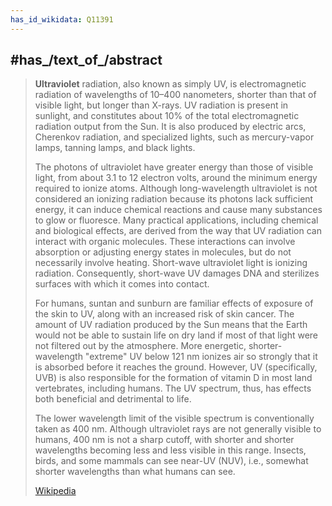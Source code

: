 ```yaml
---
has_id_wikidata: Q11391
---
```



## #has_/text_of_/abstract 

> **Ultraviolet** radiation, also known as simply UV, is electromagnetic radiation of wavelengths of 10–400 nanometers, shorter than that of visible light, but longer than X-rays. UV radiation is present in sunlight, and constitutes about 10% of the total electromagnetic radiation output from the Sun. It is also produced by electric arcs, Cherenkov radiation, and specialized lights, such as mercury-vapor lamps, tanning lamps, and black lights.
>
> The photons of ultraviolet have greater energy than those of visible light, from about 3.1 to 12 electron volts, around the minimum energy required to ionize atoms.  Although long-wavelength ultraviolet is not considered an ionizing radiation because its photons lack sufficient energy, it can induce chemical reactions and cause many substances to glow or fluoresce. Many practical applications, including chemical and biological effects, are derived from the way that UV radiation can interact with organic molecules. These interactions can involve absorption or adjusting energy states in molecules, but do not necessarily involve heating.   Short-wave ultraviolet light is ionizing radiation. Consequently, short-wave UV damages DNA and sterilizes surfaces with which it comes into contact.
>
> For humans, suntan and sunburn are familiar effects of exposure of the skin to UV, along with an increased risk of skin cancer. The amount of UV radiation produced by the Sun means that the Earth would not be able to sustain life on dry land if most of that light were not filtered out by the atmosphere. More energetic, shorter-wavelength "extreme" UV below 121 nm ionizes air so strongly that it is absorbed before it reaches the ground. However, UV (specifically, UVB) is also responsible for the formation of vitamin D in most land vertebrates, including humans. The UV spectrum, thus, has effects both beneficial and detrimental to life.
>
> The lower wavelength limit of the visible spectrum is conventionally taken as 400 nm.  Although ultraviolet rays are not generally visible to humans, 400 nm is not a sharp cutoff, with shorter and shorter wavelengths becoming less and less visible in this range.  Insects, birds, and some mammals can see near-UV (NUV), i.e., somewhat shorter wavelengths than what humans can see.
>
> [Wikipedia](https://en.wikipedia.org/wiki/Ultraviolet)


